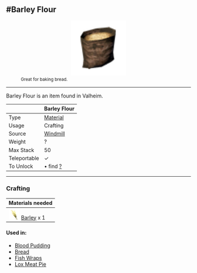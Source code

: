 <meta property="og:title" content="Barley Flour - MoreValheim" /><meta property="og:type" content="website" /><meta property="og:image" content="/assets/barley_flour.png" /><meta property="og:description" content="Barley Flour is an item found in Valheim." /><meta name="theme-color" content="#546D78"><meta name="twitter:card" content="summary_large_image">
#Barley Flour
-------------
<style>img {width:30px;}.tb {width:150px;display: block;margin-left: auto;margin-right: auto;}</style>

<style>.md-typeset table:not([class]) th:not([align]) {min-width:unset!important;}</style>
<figure><img src="/assets/barley_flour.png" class="tb" /><figcaption><small>Great for baking bread.</small></figcaption></figure>

-------------

Barley Flour is an item found in Valheim.

|        | Barley Flour              |
| ----------- | ------------------------------------ |
| Type | [Material](../../types/material)
| Usage | Crafting<br>
| Source | [Windmill](../../objects/windmill)
| Weight | ? |
| Max Stack | 50 |
| Teleportable | ✓
| To Unlock | • find [?](../../items/?)<br>


-------------

### Crafting

| Materials needed |
| - |
| [![Barley](/assets/barley.png)](../../items/barley) [Barley](../barley) x 1 |

#### Used in:

* [Blood Pudding](../blood_pudding)
* [Bread](../bread)
* [Fish Wraps](../fish_wraps)
* [Lox Meat Pie](../lox_meat_pie)